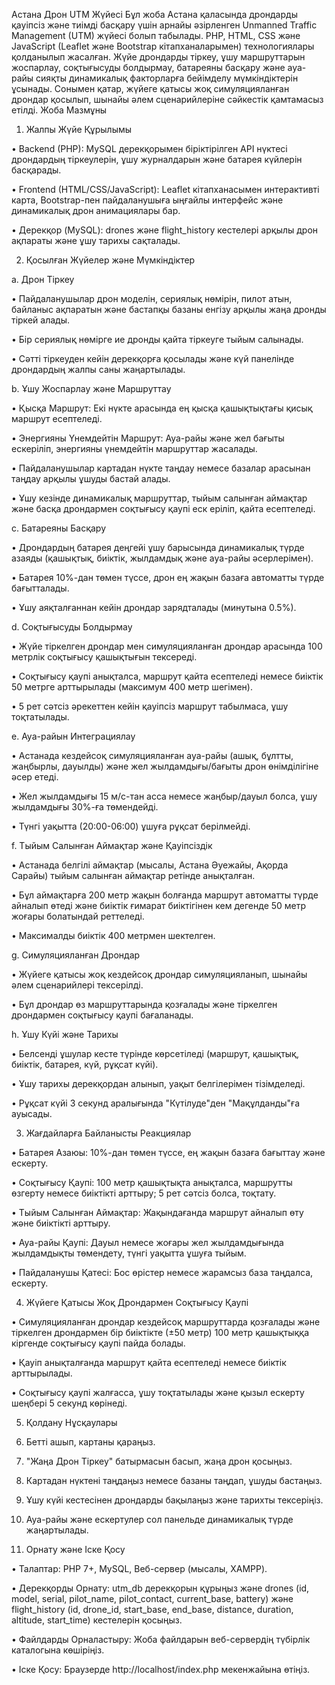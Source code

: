 Астана Дрон UTM Жүйесі
Бұл жоба Астана қаласында дрондарды қауіпсіз және тиімді басқару үшін арнайы әзірленген Unmanned Traffic Management (UTM) жүйесі болып табылады. PHP, HTML, CSS және JavaScript (Leaflet және Bootstrap кітапханаларымен) технологиялары қолданылып жасалған. Жүйе дрондарды тіркеу, ұшу маршруттарын жоспарлау, соқтығысуды болдырмау, батареяны басқару және ауа-райы сияқты динамикалық факторларға бейімделу мүмкіндіктерін ұсынады. Сонымен қатар, жүйеге қатысы жоқ симуляцияланған дрондар қосылып, шынайы әлем сценарийлеріне сәйкестік қамтамасыз етілді.
Жоба Мазмұны
1. Жалпы Жүйе Құрылымы
   
•	Backend (PHP): MySQL дерекқорымен біріктірілген API нүктесі дрондардың тіркеулерін, ұшу журналдарын және батарея күйлерін басқарады.

•	Frontend (HTML/CSS/JavaScript): Leaflet кітапханасымен интерактивті карта, Bootstrap-пен пайдаланушыға ыңғайлы интерфейс және динамикалық дрон анимациялары бар.

•	Дерекқор (MySQL): drones және flight_history кестелері арқылы дрон ақпараты және ұшу тарихы сақталады.

2. Қосылған Жүйелер және Мүмкіндіктер
   
a. Дрон Тіркеу

•	Пайдаланушылар дрон моделін, сериялық нөмірін, пилот атын, байланыс ақпаратын және бастапқы базаны енгізу арқылы жаңа дронды тіркей алады.

•	Бір сериялық нөмірге ие дронды қайта тіркеуге тыйым салынады.

•	Сәтті тіркеуден кейін дерекқорға қосылады және күй панелінде дрондардың жалпы саны жаңартылады.

b. Ұшу Жоспарлау және Маршруттау

•	Қысқа Маршрут: Екі нүкте арасында ең қысқа қашықтықтағы қисық маршрут есептеледі.

•	Энергияны Үнемдейтін Маршрут: Ауа-райы және жел бағыты ескеріліп, энергияны үнемдейтін маршруттар жасалады.

•	Пайдаланушылар картадан нүкте таңдау немесе базалар арасынан таңдау арқылы ұшуды бастай алады.

•	Ұшу кезінде динамикалық маршруттар, тыйым салынған аймақтар және басқа дрондармен соқтығысу қаупі еск
еріліп, қайта есептеледі.

c. Батареяны Басқару

•	Дрондардың батарея деңгейі ұшу барысында динамикалық түрде азаяды (қашықтық, биіктік, жылдамдық және ауа-райы әсерлерімен).

•	Батарея 10%-дан төмен түссе, дрон ең жақын базаға автоматты түрде бағытталады.

•	Ұшу аяқталғаннан кейін дрондар зарядталады (минутына 0.5%).

d. Соқтығысуды Болдырмау

•	Жүйе тіркелген дрондар мен симуляцияланған дрондар арасында 100 метрлік соқтығысу қашықтығын тексереді.

•	Соқтығысу қаупі анықталса, маршрут қайта есептеледі немесе биіктік 50 метрге арттырылады (максимум 400 метр шегімен).

•	5 рет сәтсіз әрекеттен кейін қауіпсіз маршрут табылмаса, ұшу тоқтатылады.

e. Ауа-райын Интеграциялау

•	Астанада кездейсоқ симуляцияланған ауа-райы (ашық, бұлтты, жаңбырлы, дауылды) және жел жылдамдығы/бағыты дрон өнімділігіне әсер етеді.

•	Жел жылдамдығы 15 м/с-тан асса немесе жаңбыр/дауыл болса, ұшу жылдамдығы 30%-ға төмендейді.

•	Түнгі уақытта (20:00-06:00) ұшуға рұқсат берілмейді.

f. Тыйым Салынған Аймақтар және Қауіпсіздік

•	Астанада белгілі аймақтар (мысалы, Астана Әуежайы, Ақорда Сарайы) тыйым салынған аймақтар ретінде анықталған.

•	Бұл аймақтарға 200 метр жақын болғанда маршрут автоматты түрде айналып өтеді және биіктік ғимарат биіктігінен кем дегенде 50 метр жоғары болатындай реттеледі.

•	Максималды биіктік 400 метрмен шектелген.

g. Симуляцияланған Дрондар

•	Жүйеге қатысы жоқ кездейсоқ дрондар симуляцияланып, шынайы әлем сценарийлері тексерілді.

•	Бұл дрондар өз маршруттарында қозғалады және тіркелген дрондармен соқтығысу қаупі бағаланады.

h. Ұшу Күйі және Тарихы

•	Белсенді ұшулар кесте түрінде көрсетіледі (маршрут, қашықтық, биіктік, батарея, күй, рұқсат күйі).

•	Ұшу тарихы дерекқордан алынып, уақыт белгілерімен тізімделеді.

•	Рұқсат күйі 3 секунд аралығында "Күтілуде"ден "Мақұлданды"ға ауысады.

3. Жағдайларға Байланысты Реакциялар
   
•	Батарея Азаюы: 10%-дан төмен түссе, ең жақын базаға бағыттау және ескерту.

•	Соқтығысу Қаупі: 100 метр қашықтықта анықталса, маршрутты өзгерту немесе биіктікті арттыру; 5 рет сәтсіз болса, тоқтату.

•	Тыйым Салынған Аймақтар: Жақындағанда маршрут айналып өту және биіктікті арттыру.

•	Ауа-райы Қаупі: Дауыл немесе жоғары жел жылдамдығында жылдамдықты төмендету, түнгі уақытта ұшуға тыйым.

•	Пайдаланушы Қатесі: Бос өрістер немесе жарамсыз база таңдалса, ескерту.

4. Жүйеге Қатысы Жоқ Дрондармен Соқтығысу Қаупі
   
•	Симуляцияланған дрондар кездейсоқ маршруттарда қозғалады және тіркелген дрондармен бір биіктікте (±50 метр) 100 метр қашықтыққа кіргенде соқтығысу қаупі пайда болады.

•	Қауіп анықталғанда маршрут қайта есептеледі немесе биіктік арттырылады.

•	Соқтығысу қаупі жалғасса, ұшу тоқтатылады және қызыл ескерту шеңбері 5 секунд көрінеді.

5. Қолдану Нұсқаулары
    
1.	Бетті ашып, картаны қараңыз.
   
2.	"Жаңа Дрон Тіркеу" батырмасын басып, жаңа дрон қосыңыз.
   
3.	Картадан нүктені таңдаңыз немесе базаны таңдап, ұшуды бастаңыз.
   
4.	Ұшу күйі кестесінен дрондарды бақылаңыз және тарихты тексеріңіз.
   
5.	Ауа-райы және ескертулер сол панельде динамикалық түрде жаңартылады.
    
6. Орнату және Іске Қосу
    
•	Талаптар: PHP 7+, MySQL, Веб-сервер (мысалы, XAMPP).

•	Дерекқорды Орнату: utm_db дерекқорын құрыңыз және drones (id, model, serial, pilot_name, pilot_contact, current_base, battery) және flight_history (id, drone_id, start_base, end_base, distance, duration, altitude, start_time) кестелерін қосыңыз.

•	Файлдарды Орналастыру: Жоба файлдарын веб-сервердің түбірлік каталогына көшіріңіз.

•	Іске Қосу: Браузерде http://localhost/index.php мекенжайына өтіңіз.
